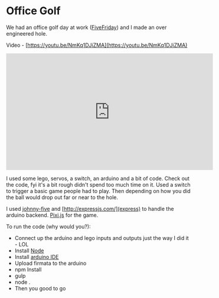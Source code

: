 # Office Golf

We had an office golf day at work ([FiveFriday](http://fivefriday.com)) and I made an over engineered hole.

Video - [https://youtu.be/NmKq1DJiZMA](https://youtu.be/NmKq1DJiZMA)
<iframe width="560" height="315" src="https://www.youtube.com/embed/NmKq1DJiZMA" frameborder="0" allowfullscreen></iframe>

I used some lego, servos, a switch, an arduino and a bit of code. Check out the code, fyi it's a bit rough didn't spend too much time on it.
Used a switch to trigger a basic game people had to play. Then depending on how you did the ball would drop out far or near to the hole.

I used [johnny-five](http://johnny-five.io/) and [http://expressjs.com/](express) to handle the arduino backend. [Pixi.js](https://github.com/pixijs/pixi.js) for the game.

To run the code (why would you?):
- Connect up the arduino and lego inputs and outputs just the way I did it - LOL
- Install [Node](https://nodejs.org/en/)
- Install [arduino IDE](https://www.arduino.cc/en/Main/Software)
- Upload firmata to the arduino
- npm Install
- gulp
- node .
- Then you good to go
